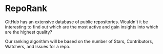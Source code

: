 RepoRank
========

GitHub has an extensive database of public repositories. Wouldn't it be interesting to find out which are the most active and gain insights into which are the highest quality?

Our ranking algorithm will be based on the number of Stars, Contributors, Watchers, and Issues for a repo.


